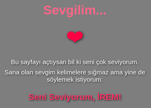 <!DOCTYPE html>
<html lang="tr">
<head>
  <meta charset="UTF-8" />
  <meta name="viewport" content="width=device-width, initial-scale=1" />
  <meta name="description" content="Bu sayfa sana olan sevgimi anlatmak için var." />
  <meta name="keywords" content="Aşk, Seni Seviyorum, İREM, Aşk Mesajı, Romantik" />
  <title>Sana Bir Sözüm Var</title>
  <style>
    body {
      margin: 0;
      padding: 50px;
      font-family: 'Arial', sans-serif;
      color: #fff;
      text-align: center;
      background-image: url('https://github.com/enesberkay2002-droid/qwera/raw/main/WhatsApp%20Image%202025-08-05%20at%2015.22.38.jpeg');
      background-size: cover;
      background-position: center;
      background-repeat: no-repeat;
      position: relative;
      min-height: 100vh;
    }
    body::before {
      content: "";
      position: fixed;
      top: 0; left: 0; right: 0; bottom: 0;
      background: rgba(0,0,0,0.5);
      z-index: 0;
    }
    .content {
      position: relative;
      z-index: 1;
      max-width: 600px;
      margin: 0 auto;
    }
    h1 {
      color: #ff6688;
      font-size: 3em;
      margin-bottom: 10px;
    }
    p {
      font-size: 1.5em;
      margin: 10px 0;
      text-shadow: 2px 2px 5px rgba(0,0,0,0.7);
    }
    h2 {
      color: #ff99aa;
      font-size: 2em;
      text-shadow: 2px 2px 5px rgba(0,0,0,0.7);
      margin-top: 30px;
    }
    .heart {
      font-size: 4em;
      color: #ff0044;
      margin: 20px 0;
      animation: pulse 1s infinite;
      text-shadow: 2px 2px 8px rgba(0,0,0,0.7);
    }
    @keyframes pulse {
      0% { transform: scale(1); }
      50% { transform: scale(1.2); }
      100% { transform: scale(1); }
    }
  </style>
</head>
<body>
  <div class="content">
    <h1>Sevgilim...</h1>
    <div class="heart">❤️</div>
    <p>Bu sayfayı açtıysan bil ki seni çok seviyorum.</p>
    <p>Sana olan sevgim kelimelere sığmaz ama yine de söylemek istiyorum:</p>
    <h2 style="color: #ff3366;">Seni Seviyorum, İREM!</h2>
  </div>
</body>
</html>
